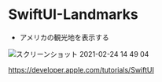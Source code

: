 # SwiftUI-Landmarks
- アメリカの観光地を表示する

![スクリーンショット 2021-02-24 14 49 04](https://user-images.githubusercontent.com/55319251/108954023-7b01c500-76af-11eb-8461-6f467dcd926b.png)


https://developer.apple.com/tutorials/SwiftUI
